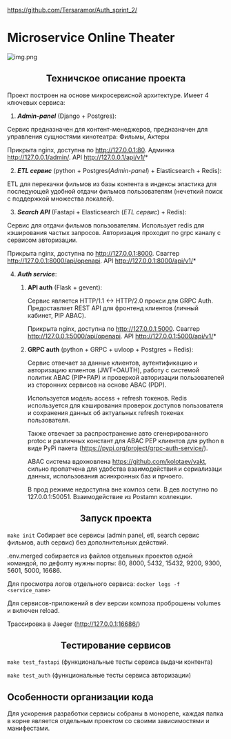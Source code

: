 https://github.com/Tersaramor/Auth_sprint_2/
<h1>Microservice Online Theater</h1>

![img.png](.github/service_diagram.png)

<h2 align="center">Техничское описание проекта</h2>
Проект построен на основе микросервисной архитектуре. Имеет 4 ключевых сервиса:

1) ***Admin-panel*** (Django + Postgres):

Сервис предназначен для контент-менеджеров, предназначен для управления сущностями кинотеатра: Фильмы, Актеры

Прикрыта nginx, доступна по http://127.0.0.1:80. Админка http://127.0.0.1/admin/. API http://127.0.0.1/api/v1/*

2) ***ETL сервис*** (python + Postgres(*Admin-panel*) + Elasticsearch + Redis):

ETL для перекачки фильмов из базы контента в индексы эластика для последующей удобной отдачи фильмов пользователям (нечеткий поиск с поддержкой множества локалей).

3) ***Search API*** (Fastapi + Elasticsearch (*ETL сервис*) + Redis):

Сервис для отдачи фильмов пользователям. Использует redis для кэширования частых запросов. Авторизация проходит по grpc каналу с сервисом авторизации.

Прикрыта nginx, доступна по http://127.0.0.1:8000. Сваггер http://127.0.0.1:8000/api/openapi. API http://127.0.0.1:8000/api/v1/*


4) ***Auth service***:
   1) **API auth** (Flask + gevent):

      Сервис является HTTP/1.1 <-> HTTP/2.0 прокси для GRPC Auth. Предоставляет REST API для фронтенд клиентов (личный кабинет, PIP ABAC).

      Прикрыта nginx, доступна по http://127.0.0.1:5000. Сваггер http://127.0.0.1:5000/api/openapi. API http://127.0.0.1:5000/api/v1/*

   2) **GRPC auth** (python + GRPC + uvloop + Postgres + Redis):

      Сервис отвечает за данные клиентов, аутентификацию и авторизацию клиентов (JWT+OAUTH), работу с системой политик ABAC (PIP+PAP) и проверкой авторизации пользователей из сторонних сервисов на основе ABAC (PDP).

      Используется модель access + refresh токенов. Redis используется для кэширования проверок доступов пользователя и сохранения данных об актуальных refresh токенах пользователя.

      Также отвечает за распространение авто сгенерированного protoc и различных констант для ABAC PEP клиентов для python в виде PyPi пакета (https://pypi.org/project/grpc-auth-service/).

      ABAC система вдохновлена https://github.com/kolotaev/vakt, сильно пропатчена для удобства взаимодействия и сериализаци данных, использования асинхронных баз и прчоего.

      В прод режиме недоступна вне композ сети. В дев лоступно по 127.0.0.1:50051. Взаимодействие из Postamn коллекции.

<h2 align="center">Запуск проекта</h2>

`make init` Собирает все сервисы (admin panel, etl, search сервис фильмов, auth сервис) без дополнительных действий.

.env.merged собирается из файлов отдельных проектов одной командой, по дефолту нужны порты: 80, 8000, 5432, 15432, 9200, 9300, 5601, 5000, 16686.

Для просмотра логов отдельного сервиса: `docker logs -f <service_name>`

Для сервисов-приложений в dev версии композа проброшены volumes и включен reload.

Трассировка в Jaeger (http://127.0.0.1:16686/)

<h2 align="center">Тестирование сервисов </h2>

`make test_fastapi` (функциональные тесты сервиса выдачи контента)

`make test_auth` (функциональные тесты сервиса авторизации)

<h2> Особенности организации кода </h2>

Для ускорения разработки сервисы собраны в монорепе, каждая папка в корне является отдельным проектом со своими зависимостями и манифестами.
